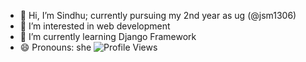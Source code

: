 - 👋 Hi, I’m Sindhu; currently pursuing my 2nd year as ug (@jsm1306)
- 👀 I’m interested in web development
- 🌱 I’m currently learning Django Framework
- 😄 Pronouns: she
![Profile Views](https://komarev.com/ghpvc/?username=jsm1306)
<!---
jsm1306/jsm1306 is a ✨ special ✨ repository because its `README.md` (this file) appears on your GitHub profile.
You can click the Preview link to take a look at your changes.
--->
